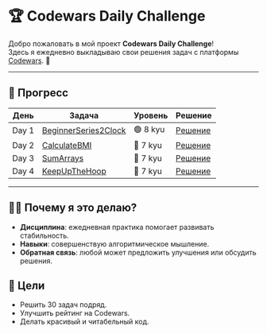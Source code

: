 # 🏆 Codewars Daily Challenge

Добро пожаловать в мой проект **Codewars Daily Challenge**!  
Здесь я ежедневно выкладываю свои решения задач с платформы [Codewars](https://www.codewars.com). 🚀

---

## 📅 Прогресс

| День  | Задача | Уровень  | Решение |
|-------|-----|----------|------|
| Day 1 | [BeginnerSeries2Clock](#) | 🟢 8 kyu | [Решение](https://github.com/TadoHopsky/Codewars-tasks/blob/master/tasks/day1/BeginnerSeries2Clock.java) |
| Day 2 | [CalculateBMI](#) | 🔵 7 kyu | [Решение](tasks/day2/CalculateBMI.java) |
| Day 3 | [SumArrays](#)    | 🔵 7 kyu | [Решение](tasks/day3/SumArrays.java)     |
| Day 4 | [KeepUpTheHoop](#)    | 🔵 7 kyu | [Решение](tasks/dey4/KeepUpTheHoop.java)     |

---
## 🧑‍💻 Почему я это делаю?

- **Дисциплина**: ежедневная практика помогает развивать стабильность.
- **Навыки**: совершенствую алгоритмическое мышление.
- **Обратная связь**: любой может предложить улучшения или обсудить решения.

## 🌟 Цели
- Решить 30 задач подряд.
- Улучшить рейтинг на Codewars.
- Делать красивый и читабельный код.











